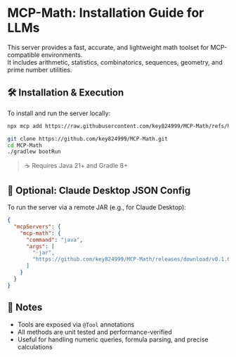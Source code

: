 # MCP-Math: Installation Guide for LLMs

This server provides a fast, accurate, and lightweight math toolset for MCP-compatible environments.  
It includes arithmetic, statistics, combinatorics, sequences, geometry, and prime number utilities.

## 🛠 Installation & Execution

To install and run the server locally:

```bash
npx mcp add https://raw.githubusercontent.com/key824999/MCP-Math/refs/heads/master/manifest.json

git clone https://github.com/key824999/MCP-Math.git
cd MCP-Math
./gradlew bootRun
```

> ☕ Requires Java 21+ and Gradle 8+

## 🧩 Optional: Claude Desktop JSON Config

To run the server via a remote JAR (e.g., for Claude Desktop):

```json
{
  "mcpServers": {
    "mcp-math": {
      "command": "java",
      "args": [
        "-jar",
        "https://github.com/key824999/MCP-Math/releases/download/v0.1.0/mcp-math.jar"
      ]
    }
  }
}
```

## 📌 Notes

- Tools are exposed via `@Tool` annotations
- All methods are unit tested and performance-verified
- Useful for handling numeric queries, formula parsing, and precise calculations
